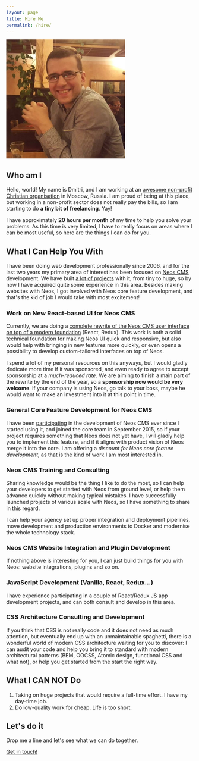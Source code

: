 ```yaml
---
layout: page
title: Hire Me
permalink: /hire/
---
```


<img src="/me.jpg" style="max-width: 320px" alt="Yep, that's me" />

## Who am I

Hello, world!
My name is Dmitri, and I am working at an [awesome non-profit Christian organisation](http://psmb.github.io) in Moscow, Russia.
I am proud of being at this place, but working in a non-profit sector does not really pay the bills, so I am starting to do **a tiny bit of freelancing**. Yay!

I have approximately **20 hours per month** of my time to help you solve your problems. As this time is very limited, I have to really focus on areas where I can be most useful, so here are the things I can do for you.

## What I Can Help You With

I have been doing web development professionally since 2006, and for the last two years my primary area of interest has been focused on [Neos CMS](https://www.neos.io) development. We have built [a lot of projects](https://github.com/psmb) with it, from tiny to huge, so by now I have acquired quite some experience in this area. Besides making websites with Neos, I got involved with Neos core feature development, and that's the kid of job I would take with most excitement!

<aside class="Callout" markdown="1">
<h3 style="margin-top: 24px">Work on New React-based UI for Neos CMS</h3>

Currently, we are doing a [complete rewrite of the Neos CMS user interface on top of a modern foundation](https://www.neos.io/blog/neos-and-react.html) (React, Redux). This work is both a solid technical foundation for making Neos UI quick and responsive, but also would help with bringing in new features more quickly, or even opens a possibility to develop custom-tailored interfaces on top of Neos.

I spend a lot of my personal resources on this anyways, but I would gladly dedicate more time if it was sponsored, and even ready to agree to accept sponsorship at a *much-reduced rate*. We are aiming to finish a main part of the rewrite by the end of the year, so a **sponsorship now would be very welcome**. If your company is using Neos, go talk to your boss, maybe he would want to make an investment into it at this point in time.
</aside>

### General Core Feature Development for Neos CMS

I have been [participating](https://github.com/neos/neos-development-collection/commits?author=dimaip) in the development of Neos CMS ever since I started using it, and joined the core team in September 2015, so if your project requires something that Neos does not yet have, I will gladly help you to implement this feature, and if it aligns with product vision of Neos merge it into the core. I am offering a *discount for Neos core feature development*, as that is the kind of work I am most interested in.

### Neos CMS Training and Consulting

Sharing knowledge would be the thing I like to do the most, so I can help your developers to get started with Neos from ground level, or help them advance quickly without making typical mistakes. I have successfully launched projects of various scale with Neos, so I have something to share in this regard.

I can help your agency set up proper integration and deployment pipelines, move development and production environments to Docker and modernise the whole technology stack.

### Neos CMS Website Integration and Plugin Development

If nothing above is interesting for you, I can just build things for you with Neos: website integrations, plugins and so on.

### JavaScript Development (Vanilla, React, Redux...)

I have experience participating in a couple of React/Redux JS app development projects, and can both consult and develop in this area.

### CSS Architecture Consulting and Development

If you think that CSS is not really code and it does not need as much attention, but eventually end up with an unmaintainable spaghetti, there is a wonderful world of modern CSS architecture waiting for you to discover: I can audit your code and help you bring it to standard with modern architectural patterns (BEM, OOCSS, Atomic design, functional CSS and what not), or help you get started from the start the right way.

## What I CAN NOT Do

1. Taking on huge projects that would require a full-time effort. I have my day-time job.
2. Do low-quality work for cheap. Life is too short.

## Let's do it

Drop me a line and let's see what we can do together.

<a class="Button" href="mailto:dimaip@gmail.com">Get in touch!</a>
